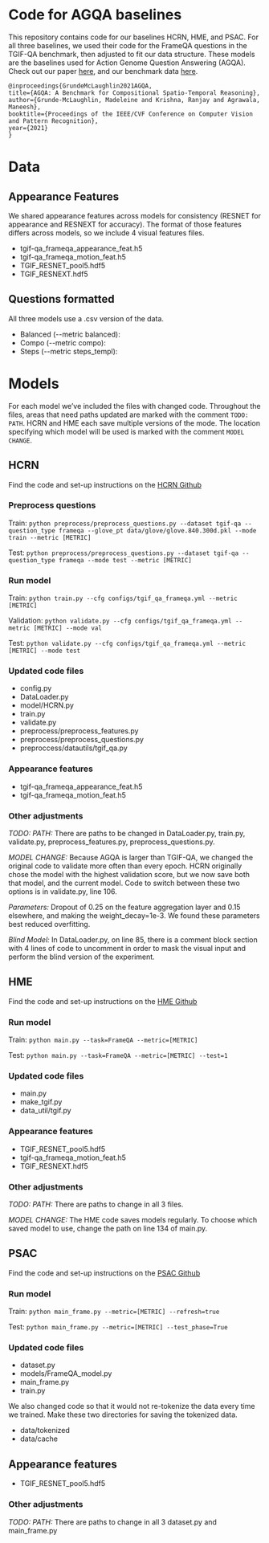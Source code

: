 # Code for AGQA baselines

This repository contains code for our baselines HCRN, HME, and PSAC. For all three baselines, we used their code for the FrameQA questions in the TGIF-QA benchmark, then adjusted to fit our data structure. These models are the baselines used for Action Genome Question Answering (AGQA). Check out our paper [here](https://arxiv.org/pdf/2103.16002.pdf), and our benchmark data [here](https://cs.stanford.edu/people/ranjaykrishna/agqa/). 

```
@inproceedings{GrundeMcLaughlin2021AGQA,
title={AGQA: A Benchmark for Compositional Spatio-Temporal Reasoning},
author={Grunde-McLaughlin, Madeleine and Krishna, Ranjay and Agrawala, Maneesh},
booktitle={Proceedings of the IEEE/CVF Conference on Computer Vision and Pattern Recognition},
year={2021}
}
```

# Data

## Appearance Features

We shared appearance features across models for consistency (RESNET for appearance and RESNEXT for accuracy). The format of those features differs across models, so we include 4 visual features files.

* tgif-qa_frameqa_appearance_feat.h5
* tgif-qa_frameqa_motion_feat.h5
* TGIF_RESNET_pool5.hdf5           
* TGIF_RESNEXT.hdf5

## Questions formatted

All three models use a .csv version of the data. 

* Balanced (--metric balanced): 
* Compo (--metric compo): 
* Steps (--metric steps_templ): 

# Models

For each model we’ve included the files with changed code. Throughout the files, areas that need paths updated are marked with the comment ```TODO: PATH```. HCRN and HME each save multiple versions of the mode. The location specifying which model will be used is marked with the comment ```MODEL CHANGE```.

## HCRN

Find the code and set-up instructions on the [HCRN Github](https://github.com/thaolmk54/hcrn-videoqa)

### Preprocess questions

Train: ```python preprocess/preprocess_questions.py --dataset tgif-qa --question_type frameqa --glove_pt data/glove/glove.840.300d.pkl --mode train --metric [METRIC]```  

Test: ```python preprocess/preprocess_questions.py --dataset tgif-qa --question_type frameqa --mode test --metric [METRIC]```

### Run model

Train: ```python train.py --cfg configs/tgif_qa_frameqa.yml --metric [METRIC]```

Validation: ```python validate.py --cfg configs/tgif_qa_frameqa.yml --metric [METRIC] --mode val```

Test: ```python validate.py --cfg configs/tgif_qa_frameqa.yml --metric [METRIC] --mode test```

### Updated code files
* config.py
* DataLoader.py
* model/HCRN.py
* train.py
* validate.py
* preprocess/preprocess_features.py
* preprocess/preprocess_questions.py
* preproccess/datautils/tgif_qa.py


### Appearance features

* tgif-qa_frameqa_appearance_feat.h5
* tgif-qa_frameqa_motion_feat.h5

### Other adjustments

*TODO: PATH:*
There are paths to be changed in DataLoader.py, train.py, validate.py, preprocess_features.py, preprocess_questions.py.

*MODEL CHANGE:*
Because AGQA is larger than TGIF-QA, we changed the original code to validate more often than every epoch. HCRN originally chose the model with the highest validation score, but we now save both that model, and the current model. Code to switch between these two options is in validate.py, line 106.
   
*Parameters:*
Dropout of 0.25 on the feature aggregation layer and 0.15 elsewhere, and making the weight_decay=1e-3. We found these parameters best reduced overfitting.

*Blind Model:*
In DataLoader.py, on line 85, there is a comment block section with 4 lines of code to uncomment in order to mask the visual input and perform the blind version of the experiment. 


## HME

Find the code and set-up instructions on the [HME Github](https://github.com/fanchenyou/HME-VideoQA)

### Run model

Train: ```python main.py --task=FrameQA --metric=[METRIC]```

Test: ```python main.py --task=FrameQA --metric=[METRIC] --test=1```

### Updated code files

* main.py
* make_tgif.py
* data_util/tgif.py

### Appearance features

* TGIF_RESNET_pool5.hdf5
* tgif-qa_frameqa_motion_feat.h5	            
* TGIF_RESNEXT.hdf5

### Other adjustments

*TODO: PATH:*
There are paths to change in all 3 files.

*MODEL CHANGE:*
The HME code saves models regularly. To choose which saved model to use, change the path on line 134 of main.py.


## PSAC

Find the code and set-up instructions on the [PSAC Github](https://github.com/lixiangpengcs/PSAC) 


### Run model

Train: ```python main_frame.py --metric=[METRIC] --refresh=true```

Test: ```python main_frame.py --metric=[METRIC] --test_phase=True```

### Updated code files

* dataset.py
* models/FrameQA_model.py
* main_frame.py
* train.py

We also changed code so that it would not re-tokenize the data every time we trained. Make these two directories for saving the tokenized data.

* data/tokenized
* data/cache

## Appearance features

* TGIF_RESNET_pool5.hdf5

### Other adjustments

*TODO: PATH:* There are paths to change in all 3 dataset.py and main_frame.py

